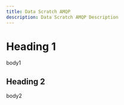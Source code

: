 ```yaml
---
title: Data Scratch AMQP
description: Data Scratch AMQP Description
---
```


# Heading 1

body1

## Heading 2

body2
